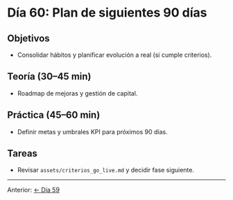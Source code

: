 # Día 60: Plan de siguientes 90 días

## Objetivos
- Consolidar hábitos y planificar evolución a real (si cumple criterios).

## Teoría (30–45 min)
- Roadmap de mejoras y gestión de capital.

## Práctica (45–60 min)
- Definir metas y umbrales KPI para próximos 90 días.

## Tareas
- Revisar `assets/criterios_go_live.md` y decidir fase siguiente.

---
Anterior: [← Día 59](Dia_59.md)
